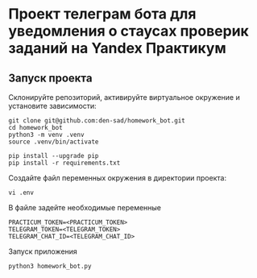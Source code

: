 # Проект телеграм бота для уведомления о стаусах проверик заданий на Yandex Практикум

## Запуск проекта

Склонируйте репозиторий, активируйте виртуальное окружение и установите зависимости:

```
git clone git@github.com:den-sad/homework_bot.git
cd homework_bot
python3 -m venv .venv
source .venv/bin/activate

pip install --upgrade pip
pip install -r requirements.txt
```

Создайте файл переменных окружения в директории проекта:

```
vi .env
```

В файле задейте необходимые переменные

```
PRACTICUM_TOKEN=<PRACTICUM_TOKEN>
TELEGRAM_TOKEN=<TELEGRAM_TOKEN>
TELEGRAM_CHAT_ID=<TELEGRAM_CHAT_ID>
```

Запуск приложения

```
python3 homework_bot.py
```